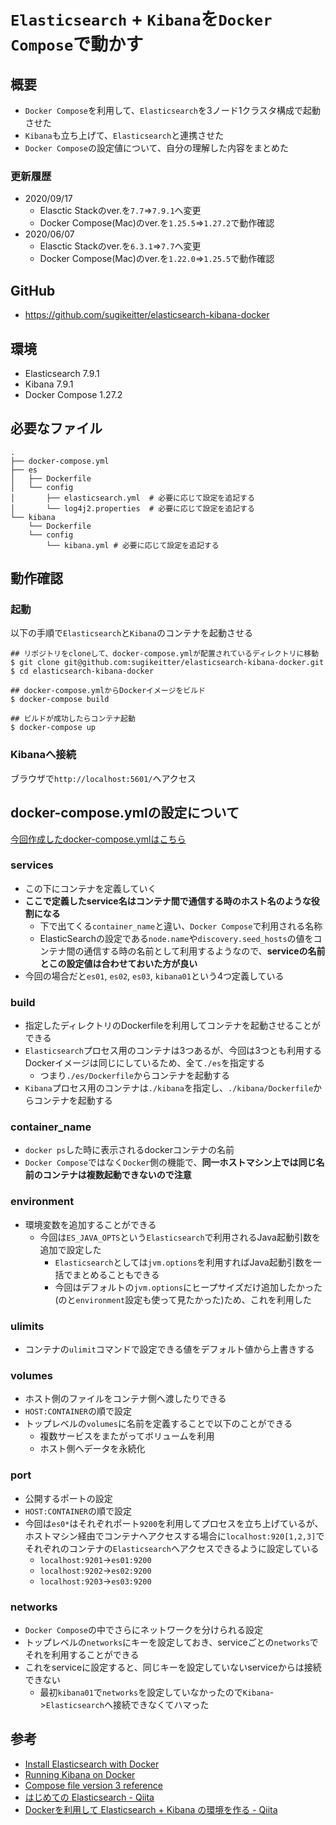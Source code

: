# `Elasticsearch` + `Kibana`を`Docker Compose`で動かす

## 概要
- `Docker Compose`を利用して、`Elasticsearch`を3ノード1クラスタ構成で起動させた
- `Kibana`も立ち上げて、`Elasticsearch`と連携させた
- `Docker Compose`の設定値について、自分の理解した内容をまとめた

### 更新履歴
- 2020/09/17
  - Elasctic Stackのver.を`7.7`=>`7.9.1`へ変更
  - Docker Compose(Mac)のver.を`1.25.5`=>`1.27.2`で動作確認
- 2020/06/07
  - Elasctic Stackのver.を`6.3.1`=>`7.7`へ変更
  - Docker Compose(Mac)のver.を`1.22.0`=>`1.25.5`で動作確認

## GitHub
- https://github.com/sugikeitter/elasticsearch-kibana-docker

## 環境
- Elasticsearch 7.9.1
- Kibana 7.9.1
- Docker Compose 1.27.2

## 必要なファイル
```
.
├── docker-compose.yml
├── es
│   ├── Dockerfile
│   └── config
│       ├── elasticsearch.yml  # 必要に応じて設定を追記する
│       └── log4j2.properties  # 必要に応じて設定を追記する
└── kibana
    └── Dockerfile
    └── config
        └── kibana.yml # 必要に応じて設定を追記する
```

## 動作確認

### 起動
以下の手順で`Elasticsearch`と`Kibana`のコンテナを起動させる

```shell
## リポジトリをcloneして、docker-compose.ymlが配置されているディレクトリに移動
$ git clone git@github.com:sugikeitter/elasticsearch-kibana-docker.git
$ cd elasticsearch-kibana-docker

## docker-compose.ymlからDockerイメージをビルド
$ docker-compose build

## ビルドが成功したらコンテナ起動
$ docker-compose up
```

### Kibanaへ接続
ブラウザで`http://localhost:5601/`へアクセス

## docker-compose.ymlの設定について
[今回作成したdocker-compose.ymlはこちら](https://github.com/sugikeitter/elasticsearch-kibana-docker/blob/master/docker-compose.yml)

### services
- この下にコンテナを定義していく
- **ここで定義したservice名はコンテナ間で通信する時のホスト名のような役割になる**
  - 下で出てくる`container_name`と違い、`Docker Compose`で利用される名称
  - ElasticSearchの設定である`node.name`や`discovery.seed_hosts`の値をコンテナ間の通信する時の名前として利用するようなので、**serviceの名前とこの設定値は合わせておいた方が良い**
- 今回の場合だと`es01`, `es02`, `es03`, `kibana01`という4つ定義している

### build
- 指定したディレクトリのDockerfileを利用してコンテナを起動させることができる
- `Elasticsearch`プロセス用のコンテナは3つあるが、今回は3つとも利用するDockerイメージは同じにしているため、全て`./es`を指定する
  - つまり`./es/Dockerfile`からコンテナを起動する
- `Kibana`プロセス用のコンテナは`./kibana`を指定し、`./kibana/Dockerfile`からコンテナを起動する

### container_name
- `docker ps`した時に表示されるdockerコンテナの名前
- `Docker Compose`ではなく`Docker`側の機能で、**同一ホストマシン上では同じ名前のコンテナは複数起動できないので注意**

### environment
- 環境変数を追加することができる
  - 今回は`ES_JAVA_OPTS`という`Elasticsearch`で利用されるJava起動引数を追加で設定した
    - `Elasticsearch`としては`jvm.options`を利用すればJava起動引数を一括でまとめることもできる
    - 今回はデフォルトの`jvm.options`にヒープサイズだけ追加したかった(のと`environment`設定も使って見たかった)ため、これを利用した

### ulimits
- コンテナの`ulimit`コマンドで設定できる値をデフォルト値から上書きする

### volumes
- ホスト側のファイルをコンテナ側へ渡したりできる
- `HOST:CONTAINER`の順で設定
- トップレベルの`volumes`に名前を定義することで以下のことができる
  - 複数サービスをまたがってボリュームを利用
  - ホスト側へデータを永続化

### port
- 公開するポートの設定
- `HOST:CONTAINER`の順で設定
- 今回は`es0*`はそれぞれポート`9200`を利用してプロセスを立ち上げているが、ホストマシン経由でコンテナへアクセスする場合に`localhost:920[1,2,3]`でそれぞれのコンテナの`Elasticsearch`へアクセスできるように設定している
  - `localhost:9201`->`es01:9200`
  - `localhost:9202`->`es02:9200`
  - `localhost:9203`->`es03:9200`

### networks
- `Docker Compose`の中でさらにネットワークを分けられる設定
- トップレベルの`networks`にキーを設定しておき、serviceごとの`networks`でそれを利用することができる
- これをserviceに設定すると、同じキーを設定していないserviceからは接続できない
  - 最初`kibana01`で`networks`を設定していなかったので`Kibana`->`Elasticsearch`へ接続できなくてハマった

## 参考
- [Install Elasticsearch with Docker](https://www.elastic.co/guide/en/elasticsearch/reference/current/docker.html)
- [Running Kibana on Docker](https://www.elastic.co/guide/en/kibana/current/docker.html)
- [Compose file version 3 reference](https://docs.docker.com/compose/compose-file/)
- [はじめての Elasticsearch - Qiita](https://qiita.com/nskydiving/items/1c2dc4e0b9c98d164329)
- [Dockerを利用して Elasticsearch + Kibana の環境を作る - Qiita](https://qiita.com/akym03/items/f981a35a95598d7ab97b)
